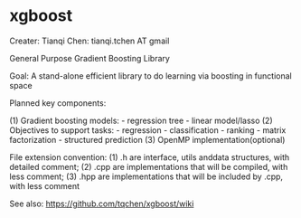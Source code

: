 xgboost
=======
Creater: Tianqi Chen: tianqi.tchen AT gmail

General Purpose Gradient Boosting Library

Goal: A stand-alone efficient library to do learning via boosting in functional space

Planned key components:

(1) Gradient boosting models: 
    - regression tree
    - linear model/lasso
(2) Objectives to support tasks: 
    - regression
    - classification
    - ranking
    - matrix factorization
    - structured prediction
(3) OpenMP implementation(optional)

File extension convention: 
(1) .h are interface, utils anddata structures, with detailed comment; 
(2) .cpp are implementations that will be compiled, with less comment; 
(3) .hpp are implementations that will be included by .cpp, with less comment

See also: https://github.com/tqchen/xgboost/wiki
